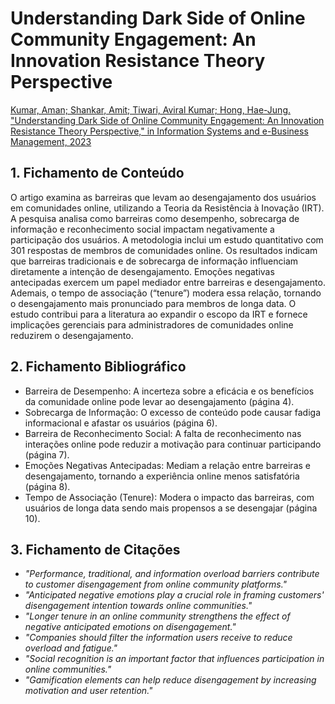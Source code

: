 # Understanding Dark Side of Online Community Engagement: An Innovation Resistance Theory Perspective

[Kumar, Aman; Shankar, Amit; Tiwari, Aviral Kumar; Hong, Hae-Jung. "Understanding Dark Side of Online Community Engagement: An Innovation Resistance Theory Perspective," in Information Systems and e-Business Management, 2023](doi:10.1007/s10257-023-00633-3)

## 1. Fichamento de Conteúdo

O artigo examina as barreiras que levam ao desengajamento dos usuários em comunidades online, utilizando a Teoria da Resistência à Inovação (IRT). A pesquisa analisa como barreiras como desempenho, sobrecarga de informação e reconhecimento social impactam negativamente a participação dos usuários. A metodologia inclui um estudo quantitativo com 301 respostas de membros de comunidades online. Os resultados indicam que barreiras tradicionais e de sobrecarga de informação influenciam diretamente a intenção de desengajamento. Emoções negativas antecipadas exercem um papel mediador entre barreiras e desengajamento. Ademais, o tempo de associação (“tenure”) modera essa relação, tornando o desengajamento mais pronunciado para membros de longa data. O estudo contribui para a literatura ao expandir o escopo da IRT e fornece implicações gerenciais para administradores de comunidades online reduzirem o desengajamento.

## 2. Fichamento Bibliográfico 

* Barreira de Desempenho: A incerteza sobre a eficácia e os benefícios da comunidade online pode levar ao desengajamento (página 4).
* Sobrecarga de Informação: O excesso de conteúdo pode causar fadiga informacional e afastar os usuários (página 6).
* Barreira de Reconhecimento Social: A falta de reconhecimento nas interações online pode reduzir a motivação para continuar participando (página 7).
* Emoções Negativas Antecipadas: Mediam a relação entre barreiras e desengajamento, tornando a experiência online menos satisfatória (página 8).
* Tempo de Associação (Tenure): Modera o impacto das barreiras, com usuários de longa data sendo mais propensos a se desengajar (página 10).

## 3. Fichamento de Citações 

* _"Performance, traditional, and information overload barriers contribute to customer disengagement from online community platforms."_
* _"Anticipated negative emotions play a crucial role in framing customers' disengagement intention towards online communities."_
* _"Longer tenure in an online community strengthens the effect of negative anticipated emotions on disengagement."_
* _"Companies should filter the information users receive to reduce overload and fatigue."_
* _"Social recognition is an important factor that influences participation in online communities."_
* _"Gamification elements can help reduce disengagement by increasing motivation and user retention."_
